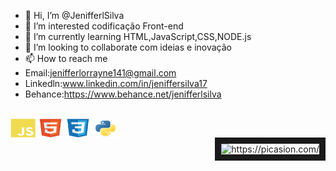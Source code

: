 - 👋 Hi, I’m @JenifferlSilva
- 👀 I’m interested codificação Front-end
- 🌱 I’m currently learning HTML,JavaScript,CSS,NODE.js
- 💞️ I’m looking to collaborate com ideias e inovação
- 📫 How to reach me
- Email:jenifferlorrayne141@gmail.com
- Linkedln:www.linkedin.com/in/jeniffersilva17
- Behance:https://www.behance.net/jenifferlsilva

<div style="display: inline_block"><br>
  <img align="center" alt="jeni-Js" height="30" width="40" src="https://raw.githubusercontent.com/devicons/devicon/master/icons/javascript/javascript-plain.svg">
  <img align="center" alt="jeni-HTML" height="30" width="40" src="https://raw.githubusercontent.com/devicons/devicon/master/icons/html5/html5-original.svg">
  <img align="center" alt="jeni-CSS" height="30" width="40" src="https://raw.githubusercontent.com/devicons/devicon/master/icons/css3/css3-original.svg">
  <img align="center" alt="jeni-Python" height="30" width="40" src="https://raw.githubusercontent.com/devicons/devicon/master/icons/python/python-original.svg">
</div>

<div align="right" "https://picasion.com/"><img src="https://i.picasion.com/pic92/0af8ba3725acdacf998e151792d001e0.gif"width="100" height="100" border="10" alt="https://picasion.com/" /></a><br /><a
 </div>

